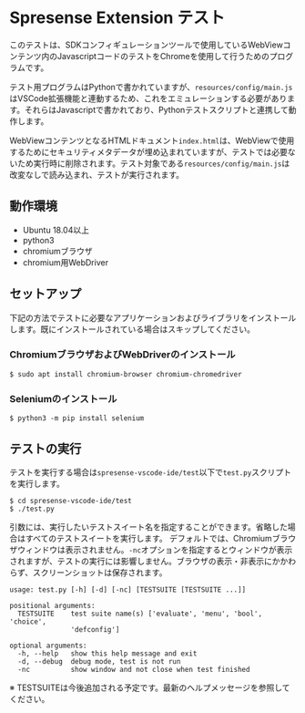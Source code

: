 # Spresense Extension テスト

このテストは、SDKコンフィギュレーションツールで使用しているWebViewコンテンツ内のJavascriptコードのテストをChromeを使用して行うためのプログラムです。

テスト用プログラムはPythonで書かれていますが、`resources/config/main.js`はVSCode拡張機能と連動するため、これをエミュレーションする必要があります。それらはJavascriptで書かれており、Pythonテストスクリプトと連携して動作します。

WebViewコンテンツとなるHTMLドキュメント`index.html`は、WebViewで使用するためにセキュリティメタデータが埋め込まれていますが、テストでは必要ないため実行時に削除されます。テスト対象である`resources/config/main.js`は改変なしで読み込まれ、テストが実行されます。

## 動作環境

- Ubuntu 18.04以上
- python3
- chromiumブラウザ
- chromium用WebDriver

## セットアップ

下記の方法でテストに必要なアプリケーションおよびライブラリをインストールします。既にインストールされている場合はスキップしてください。

### ChromiumブラウザおよびWebDriverのインストール

```
$ sudo apt install chromium-browser chromium-chromedriver
```

### Seleniumのインストール

```
$ python3 -m pip install selenium
```

## テストの実行

テストを実行する場合は`spresense-vscode-ide/test`以下で`test.py`スクリプトを実行します。

```
$ cd spresense-vscode-ide/test
$ ./test.py
```

引数には、実行したいテストスイート名を指定することができます。省略した場合はすべてのテストスイートを実行します。
デフォルトでは、Chromiumブラウザウィンドウは表示されません。`-nc`オプションを指定するとウィンドウが表示されますが、テストの実行には影響しません。ブラウザの表示・非表示にかかわらず、スクリーンショットは保存されます。

```
usage: test.py [-h] [-d] [-nc] [TESTSUITE [TESTSUITE ...]]

positional arguments:
  TESTSUITE    test suite name(s) ['evaluate', 'menu', 'bool', 'choice',
               'defconfig']

optional arguments:
  -h, --help   show this help message and exit
  -d, --debug  debug mode, test is not run
  -nc          show window and not close when test finished
```

※ TESTSUITEは今後追加される予定です。最新のヘルプメッセージを参照してください。
